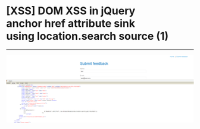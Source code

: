 # [XSS] DOM XSS in jQuery anchor href attribute sink using location.search source (1)

---

![Untitled](%5BXSS%5D%20DOM%20XSS%20in%20jQuery%20anchor%20href%20attribute%20sink%20801e34a1f7b5483d9d6f8867b665bf5c/Untitled.png)